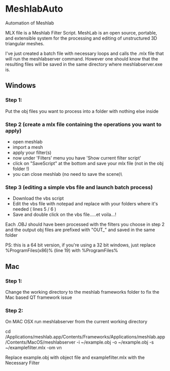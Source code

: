 # MeshlabAuto
Automation of Meshlab


MLX file is a Meshlab Filter Script. MeshLab is an open source, portable, and extensible system for the processing and editing 
of unstructured 3D triangular meshes.

I've just created a batch file with necessary loops and calls the .mlx file that will run the meshlabserver 
command. However one should know that the resulting files will be saved in the same directory where 
meshlabserver.exe is.

## Windows

### Step 1:
Put the obj files you want to process into a folder with nothing else inside

### Step 2 (create a mlx file containing the operations you want to apply)
<ul>
<li> open meshlab
<li> import a mesh
<li> apply your filter(s)
<li> now under 'Filters' menu you have 'Show current filter script'
<li> click on "SaveScript" at the bottom and save your mlx file (not in the obj folder !)
<li> you can close meshlab (no need to save the scene)\
</ul>

### Step 3 (editing a simple vbs file and launch batch process)
<ul>
<li> Download the vbs script
<li> Edit the vbs file with notepad and replace with your folders where it's needed ( lines 5 / 6 )
<li> Save and double click on the vbs file.....et voila...!
</ul>

Each .OBJ should have been processed with the filters you choose in step 2 and the output obj files are prefixed with "OUT_" and saved in the same folder

PS: this is a 64 bit version, if you're using a 32 bit windows, just replace %ProgramFiles(x86)% (line 19) with %ProgramFiles%

## Mac

### Step 1:
Change the working directory to the meshlab frameworks folder to fix the Mac based QT framework issue

### Step 2:
On MAC OSX run meshlabserver from the current working directory

cd /Applications/meshlab.app/Contents/Frameworks/Applications/meshlab.app/Contents/MacOS/meshlabserver  -i ~/example.obj -o ~/example.obj -s ~/examplefilter.mlx -om vn   

Replace example.obj with object file and examplefilter.mlx with the Necessary Filter



